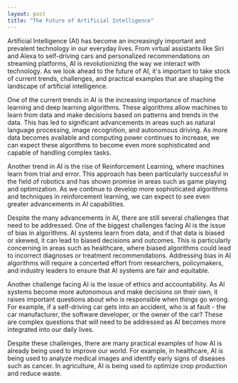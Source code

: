 ```yaml
---
layout: post
title: "The Future of Artificial Intelligence"
---
```


Artificial Intelligence (AI) has become an increasingly important and prevalent technology in our everyday lives. From virtual assistants like Siri and Alexa to self-driving cars and personalized recommendations on streaming platforms, AI is revolutionizing the way we interact with technology. As we look ahead to the future of AI, it's important to take stock of current trends, challenges, and practical examples that are shaping the landscape of artificial intelligence.

One of the current trends in AI is the increasing importance of machine learning and deep learning algorithms. These algorithms allow machines to learn from data and make decisions based on patterns and trends in the data. This has led to significant advancements in areas such as natural language processing, image recognition, and autonomous driving. As more data becomes available and computing power continues to increase, we can expect these algorithms to become even more sophisticated and capable of handling complex tasks.

Another trend in AI is the rise of Reinforcement Learning, where machines learn from trial and error. This approach has been particularly successful in the field of robotics and has shown promise in areas such as game playing and optimization. As we continue to develop more sophisticated algorithms and techniques in reinforcement learning, we can expect to see even greater advancements in AI capabilities.

Despite the many advancements in AI, there are still several challenges that need to be addressed. One of the biggest challenges facing AI is the issue of bias in algorithms. AI systems learn from data, and if that data is biased or skewed, it can lead to biased decisions and outcomes. This is particularly concerning in areas such as healthcare, where biased algorithms could lead to incorrect diagnoses or treatment recommendations. Addressing bias in AI algorithms will require a concerted effort from researchers, policymakers, and industry leaders to ensure that AI systems are fair and equitable.

Another challenge facing AI is the issue of ethics and accountability. As AI systems become more autonomous and make decisions on their own, it raises important questions about who is responsible when things go wrong. For example, if a self-driving car gets into an accident, who is at fault - the car manufacturer, the software developer, or the owner of the car? These are complex questions that will need to be addressed as AI becomes more integrated into our daily lives.

Despite these challenges, there are many practical examples of how AI is already being used to improve our world. For example, in healthcare, AI is being used to analyze medical images and identify early signs of diseases such as cancer. In agriculture, AI is being used to optimize crop production and reduce waste.